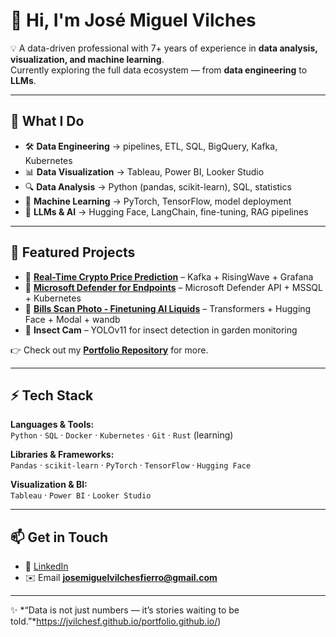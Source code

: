 # 👋 Hi, I'm José Miguel Vilches  

💡 A data-driven professional with 7+ years of experience in **data analysis, visualization, and machine learning**.  
Currently exploring the full data ecosystem — from **data engineering** to **LLMs**.  

---

## 🚀 What I Do
- 🛠️ **Data Engineering** → pipelines, ETL, SQL, BigQuery, Kafka, Kubernetes  
- 📊 **Data Visualization** → Tableau, Power BI, Looker Studio  
- 🔍 **Data Analysis** → Python (pandas, scikit-learn), SQL, statistics  
- 🤖 **Machine Learning** → PyTorch, TensorFlow, model deployment  
- 🧠 **LLMs & AI** → Hugging Face, LangChain, fine-tuning, RAG pipelines  

---

## 📌 Featured Projects
- 🔹 [**Real-Time Crypto Price Prediction**](https://github.com/jvilchesf/my_crypto_predictor) – Kafka + RisingWave + Grafana  
- 🔹 [**Microsoft Defender for Endpoints**](https://github.com/jvilchesf/MDEndpoints) – Microsoft Defender API + MSSQL + Kubernetes  
- 🔹 **[Bills Scan Photo - Finetuning AI Liquids](https://github.com/jvilchesf/bills_scan)** – Transformers + Hugging Face + Modal + wandb
- 🔹 **Insect Cam** – YOLOv11 for insect detection in garden monitoring  

👉 Check out my [**Portfolio Repository**](https://github.com/jvilchesf/Portfolio) for more.  

---

## ⚡ Tech Stack
**Languages & Tools:**  
`Python` · `SQL` · `Docker` · `Kubernetes` · `Git` · `Rust` (learning)  

**Libraries & Frameworks:**  
`Pandas` · `scikit-learn` · `PyTorch` · `TensorFlow` · `Hugging Face`  

**Visualization & BI:**  
`Tableau` · `Power BI` · `Looker Studio`  

---

## 📫 Get in Touch
- 💼 [LinkedIn](https://www.linkedin.com/in/jose-miguel-vilches-9905aa68/)  
- ✉️ Email **josemiguelvilchesfierro@gmail.com**

---

✨ *“Data is not just numbers — it’s stories waiting to be told.”*https://jvilchesf.github.io/portfolio.github.io/)
